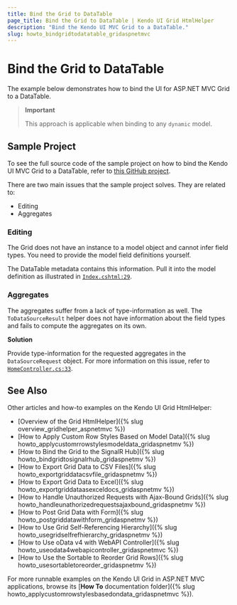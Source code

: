 ```yaml
---
title: Bind the Grid to DataTable
page_title: Bind the Grid to DataTable | Kendo UI Grid HtmlHelper
description: "Bind the Kendo UI MVC Grid to a DataTable."
slug: howto_bindgridtodatatable_gridaspnetmvc
---
```


# Bind the Grid to DataTable

The example below demonstrates how to bind the UI for ASP.NET MVC Grid to a DataTable.

> **Important**
>
> This approach is applicable when binding to any `dynamic` model.

## Sample Project

To see the full source code of the sample project on how to bind the Kendo UI MVC Grid to a DataTable, refer to [this GitHub project](https://github.com/telerik/ui-for-aspnet-mvc-examples/tree/master/grid/binding-to-datatable).

There are two main issues that the sample project solves. They are related to:
* Editing
* Aggregates

### Editing

The Grid does not have an instance to a model object and cannot infer field types. You need to provide the model field definitions yourself.

The DataTable metadata contains this information. Pull it into the model definition as illustrated in
[`Index.cshtml:29`](https://github.com/telerik/ui-for-aspnet-mvc-examples/blob/master/grid/binding-to-datatable/KendoUIMVC5/Views/Home/Index.cshtml#L29).

### Aggregates

The aggregates suffer from a lack of type-information as well. The `ToDataSourceResult` helper does not have information about the field types and fails to compute the aggregates on its own.

**Solution**

Provide type-information for the requested aggregates in the `DataSourceRequest` object. For more information on this issue, refer to [`HomeController.cs:33`](https://github.com/telerik/ui-for-aspnet-mvc-examples/blob/master/grid/binding-to-datatable/KendoUIMVC5/Controllers/HomeController.cs#L33).

## See Also

Other articles and how-to examples on the Kendo UI Grid HtmlHelper:

* [Overview of the Grid HtmlHelper]({% slug overview_gridhelper_aspnetmvc %})
* [How to Apply Custom Row Styles Based on Model Data]({% slug howto_applycustomrrowstylesmodeldata_gridaspnetmv %})
* [How to Bind the Grid to the SignalR Hub]({% slug howto_bindgridtosignalrhub_gridaspnetmv %})
* [How to Export Grid Data to CSV Files]({% slug howto_exportgriddatacsvfile_gridaspnetmv %})
* [How to Export Grid Data to Excel]({% slug howto_exportgriddataasexceldocs_gridaspnetmv %})
* [How to Handle Unauthorized Requests with Ajax-Bound Grids]({% slug howto_handleunathorizedrequestsajaxbound_gridaspnetmv %})
* [How to Post Grid Data with Form]({% slug howto_postgriddatawithform_gridaspnetmv %})
* [How to Use Grid Self-Referencing Hierarchy]({% slug howto_usegridselfrefhierarchy_gridaspnetmv %})
* [How to Use oData v4 with WebAPI Controller]({% slug howto_useodata4webapicontroller_gridaspnetmvc %})
* [How to Use the Sortable to Reorder Grid Rows]({% slug howto_usesortabletoreorder_gridaspnetmv %})

For more runnable examples on the Kendo UI Grid in ASP.NET MVC applications, browse its [**How To** documentation folder]({% slug howto_applycustomrowstylesbasedondata_gridaspnetmvc %}).
